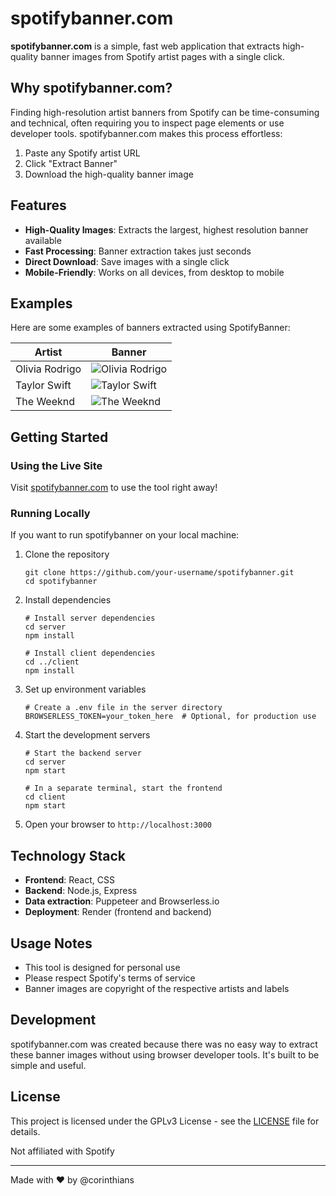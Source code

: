 # spotifybanner.com

**spotifybanner.com** is a simple, fast web application that extracts high-quality banner images from Spotify artist pages with a single click.

## Why spotifybanner.com?

Finding high-resolution artist banners from Spotify can be time-consuming and technical, often requiring you to inspect page elements or use developer tools. spotifybanner.com makes this process effortless:

1. Paste any Spotify artist URL
2. Click "Extract Banner"
3. Download the high-quality banner image

## Features

- **High-Quality Images**: Extracts the largest, highest resolution banner available
- **Fast Processing**: Banner extraction takes just seconds
- **Direct Download**: Save images with a single click
- **Mobile-Friendly**: Works on all devices, from desktop to mobile

## Examples

Here are some examples of banners extracted using SpotifyBanner:

| Artist         | Banner |
|----------------|--------|
| Olivia Rodrigo | ![Olivia Rodrigo](https://image-cdn-ak.spotifycdn.com/image/ab67618600000194b9e08cd875ff2a0f8ad0c334) |
| Taylor Swift   | ![Taylor Swift](https://image-cdn-ak.spotifycdn.com/image/ab67618600000194632d765bdc111e40acbfab19) |
| The Weeknd     | ![The Weeknd](https://image-cdn-fa.spotifycdn.com/image/ab6761860000019406f7730314d8eff6663d6918) |

## Getting Started

### Using the Live Site

Visit [spotifybanner.com](https://spotifybanner.com) to use the tool right away!

### Running Locally

If you want to run spotifybanner on your local machine:

1. Clone the repository
   ```
   git clone https://github.com/your-username/spotifybanner.git
   cd spotifybanner
   ```

2. Install dependencies
   ```
   # Install server dependencies
   cd server
   npm install

   # Install client dependencies
   cd ../client
   npm install
   ```

3. Set up environment variables
   ```
   # Create a .env file in the server directory
   BROWSERLESS_TOKEN=your_token_here  # Optional, for production use
   ```

4. Start the development servers
   ```
   # Start the backend server
   cd server
   npm start

   # In a separate terminal, start the frontend
   cd client
   npm start
   ```

5. Open your browser to `http://localhost:3000`

## Technology Stack

- **Frontend**: React, CSS
- **Backend**: Node.js, Express
- **Data extraction**: Puppeteer and Browserless.io
- **Deployment**: Render (frontend and backend)

## Usage Notes

- This tool is designed for personal use
- Please respect Spotify's terms of service
- Banner images are copyright of the respective artists and labels

## Development

spotifybanner.com was created because there was no easy way to extract these banner images without using browser developer tools. It's built to be simple and useful.

## License

This project is licensed under the GPLv3 License - see the [LICENSE](LICENSE) file for details.

Not affiliated with Spotify

---

Made with ❤️ by @corinthians
